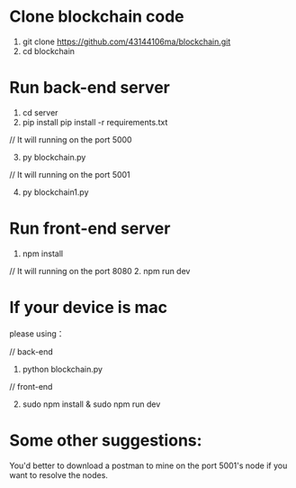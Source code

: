# Clone blockchain code
1. git clone https://github.com/43144106ma/blockchain.git
2. cd blockchain
# Run back-end server
1. cd server
2. pip install pip install -r requirements.txt

// It will running on the port 5000

3. py blockchain.py

// It will running on the port 5001

4. py blockchain1.py 
# Run front-end server 
1. npm install

// It will running on the port 8080
2. npm run dev 
# If your device is mac
please using：

// back-end

1. python blockchain.py

// front-end

2. sudo npm install & sudo npm run dev
# Some other suggestions:
You'd better to download a postman to mine on the port 5001's node if you want to resolve the nodes.
